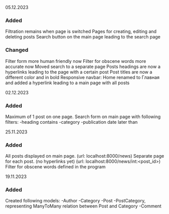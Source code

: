
05.12.2023

### Added

Filtration remains when page is switched
Pages for creating, editing and deleting posts
Search button on the main page leading to the search page


### Changed

Filter form more human friendly now
Filter for obscene words more accurate now
Moved search to a separate page
Posts headings are now a hyperlinks leading to the page with a certain post
Post titles are now a different color and in bold
Responsive navbar: Home renamed to Главная and added a hyperlink leading to a main page with all posts


02.12.2023

### Added

Maximum of 1 post on one page.
Search form on main page with following filters: 
	-heading contains
	-category
	-publication date later than

25.11.2023

### Added

All posts displayed on main page. (url: localhost:8000/news)
Separate page for each post. (no hyperlinks yet) (url: localhost:8000/news/int:<post_id>)
Filter for obscene words defined in the program

19.11.2023

### Added

Created following models:
	-Author
 	-Category
	-Post
	-PostCategory, representing ManyToMany relation between Post and Category
	-Comment

